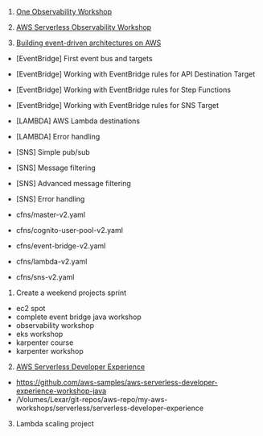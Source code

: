 
1. [One Observability Workshop](https://catalog.workshops.aws/observability/en-US)
1. [AWS Serverless Observability Workshop](https://catalog.us-east-1.prod.workshops.aws/workshops/b3fc5f7a-ff34-41fa-a9f2-4cd9e093e6ff/en-US)

1. [Building event-driven architectures on AWS](https://catalog.us-east-1.prod.workshops.aws/workshops/63320e83-6abc-493d-83d8-f822584fb3cb/en-US)

- [EventBridge] First event bus and targets
- [EventBridge] Working with EventBridge rules for API Destination Target
- [EventBridge] Working with EventBridge rules for Step Functions
- [EventBridge] Working with EventBridge rules for SNS Target

- [LAMBDA] AWS Lambda destinations
- [LAMBDA] Error handling
- [SNS] Simple pub/sub
- [SNS] Message filtering
- [SNS] Advanced message filtering
- [SNS] Error handling

- cfns/master-v2.yaml
- cfns/cognito-user-pool-v2.yaml
- cfns/event-bridge-v2.yaml
- cfns/lambda-v2.yaml
- cfns/sns-v2.yaml

1. Create a weekend projects sprint
- ec2 spot
- complete event bridge java workshop
- observability workshop
- eks workshop
- karpenter course
- karpenter workshop

2. [AWS Serverless Developer Experience](https://catalog.workshops.aws/serverless-developer-experience/en-US)
- https://github.com/aws-samples/aws-serverless-developer-experience-workshop-java
- /Volumes/Lexar/git-repos/aws-repo/my-aws-workshops/serverless/serverless-developer-experience

3. Lambda scaling project

